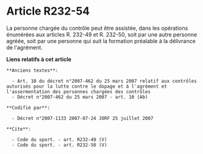 # Article R232-54

La personne chargée du contrôle peut être assistée, dans les opérations énumérées aux articles R. 232-49 et R. 232-50, soit
par une autre personne agréée, soit par une personne qui suit la formation préalable à la délivrance de l'agrément.

**Liens relatifs à cet article**

	**Anciens textes**:

	  - Art. 10 du décret n°2007-462 du 25 mars 2007 relatif aux contrôles autorisés pour la lutte contre le dopage et à l'agrément et l'assermentation des personnes chargées des contrôles
	  - Décret n°2007-462 du 25 mars 2007 - art. 10 (Ab)

	**Codifié par**:

	  - Décret n°2007-1133 2007-07-24 JORF 25 juillet 2007

	**Cite**:

	  - Code du sport. - art. R232-49 (V)
	  - Code du sport. - art. R232-50 (V)
